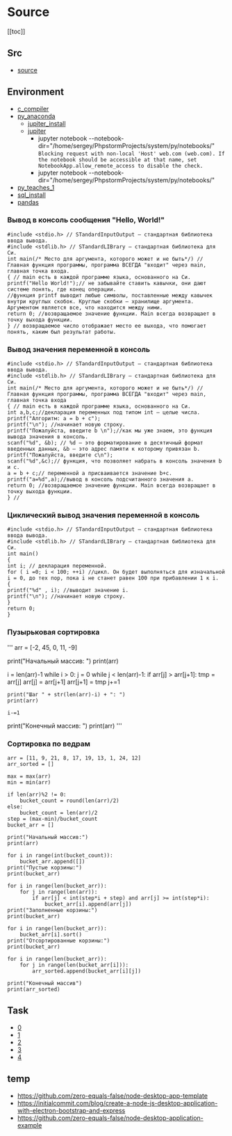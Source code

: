 # Source

[[toc]]

## Src

* [source](https://zababurinsv.github.io/src/)

## Environment

* [c_compiler](https://www.onlinegdb.com/online_c_compiler)
* [py_anaconda](https://www.onlinegdb.com/online_c_compiler)
  * [jupiter_install](https://www.digitalocean.com/community/tutorials/how-to-install-the-anaconda-python-distribution-on-ubuntu-20-04-ru)
  * [jupiter](https://jupyter.readthedocs.io/en/latest/running.html)
    * jupyter notebook --notebook-dir="/home/sergey/PhpstormProjects/system/py/notebooks/"
        `Blocking request with non-local 'Host'
         web.com (web.com). If the notebook should be
         accessible at that name, set NotebookApp.allow_remote_access
         to disable the check.`
    * jupyter notebook --notebook-dir="/home/sergey/PhpstormProjects/system/py/notebooks/"
* [py_teaches_1](https://partner.sberbank-school.ru/programs/11907/item/460859)
* [sql_install](https://docs.microsoft.com/ru-ru/sql/linux/quickstart-install-connect-ubuntu?view=sql-server-ver15)
* [pandas](https://pandas.pydata.org/pandas-docs/stable/user_guide/index.html)

### Вывод в консоль сообщения "Hello, World!"

    #include <stdio.h> // STandardInputOutput — стандартная библиотека ввода вывода.
    #include <stdlib.h> // STandardLIBrary — cтандартная библиотека для Си.
    int main(/* Место для аргумента, которого может и не быть*/) // Главная функция программы, программа ВСЕГДА "входит" через main, главная точка входа.
    { // main есть в каждой программе языка, основанного на Си.
    printf("Hello World!");// не забывайте ставить кавычки, они дают системе понять, где конец операции.
    //функция printf выводит любые символы, поставленные между кавычек внутри круглых скобок. Круглые скобки — хранилище аргумента. Аргументом является все, что находится между ними.
    return 0; //возвращаемое значение функции. Main всегда возвращает в точку выхода функции.
    } // возвращаемое число отображает место ее выхода, что помогает понять, каким был результат работы.

### Вывод значения переменной в консоль

    #include <stdio.h> // STandardInputOutput — стандартная библиотека ввода вывода.
    #include <stdlib.h> // STandardLIBrary — стандартная библиотека для Си.
    int main(/* Место для аргумента, которого может и не быть*/) // Главная функция программы, программа ВСЕГДА "входит" через main, главная точка входа
    { // main есть в каждой программе языка, основанного на Си.
    int a,b,c;//декларация переменных под типом int — целые числа.
    printf("Алгоритм: a = b + c");
    printf("\n"); //начинает новую строку.
    printf("Пожалуйста, введите b \n");//как мы уже знаем, это функция вывода значения в консоль.
    scanf("%d", &b); // %d — это форматирование в десятичный формат введенных данных, &b — это адрес памяти к которому привязан b.
    printf("Пожалуйста, введите с\n");
    scanf("%d",&c);// функция, что позволяет набрать в консоль значения b и c.
    a = b + c;// переменной а присваивается значение b+c.
    printf("a=%d",a);//вывод в консоль подсчитанного значения а.
    return 0; //возвращаемое значение функции. Main всегда возвращает в точку выхода функции.
    } //

### Циклический вывод значения переменной в консоль  

    #include <stdio.h> // STandardInputOutput — стандартная библиотека ввода вывода.
    #include <stdlib.h> // STandardLIBrary — cтандартная библиотека для Си.
    int main()
    {
    int i; // декларация переменной.
    for ( i =0; i < 100; ++i) //цикл. Он будет выполняться для изначальной i = 0, до тех пор, пока i не станет равен 100 при прибавлении 1 к i.
    {
    printf("%d" , i); //выводит значение i.
    printf("\n"); //начинает новую строку.
    }
    return 0;
    }

### Пузырьковая сортировка

'''
arr = [-2, 45, 0, 11, -9]

print("Начальный массив: ")
print(arr)

i = len(arr)-1
while i > 0:
    j = 0
    while j < len(arr)-1:
        if arr[j] > arr[j+1]:
            tmp = arr[j]
            arr[j] = arr[j+1]
            arr[j+1] = tmp
        j+=1

    print("Шаг " + str(len(arr)-i) + ": ")
    print(arr)

    i-=1

print("Конечный массив: ")
print(arr)
'''

### Сортировка по ведрам

```
arr = [11, 9, 21, 8, 17, 19, 13, 1, 24, 12]
arr_sorted = []

max = max(arr)
min = min(arr)

if len(arr)%2 != 0:
    bucket_count = round(len(arr)/2)
else:
    bucket_count = len(arr)/2
step = (max-min)/bucket_count
bucket_arr = []

print("Начальный массив:")
print(arr)

for i in range(int(bucket_count)):
    bucket_arr.append([])
print("Пустые корзины:")
print(bucket_arr)

for i in range(len(bucket_arr)):
    for j in range(len(arr)):
        if arr[j] < int(step*i + step) and arr[j] >= int(step*i):
            bucket_arr[i].append(arr[j])
print("Заполненные корзины:")
print(bucket_arr)

for i in range(len(bucket_arr)):
    bucket_arr[i].sort()
print("Отсортированные корзины:")
print(bucket_arr)

for i in range(len(bucket_arr)):
    for j in range(len(bucket_arr[i])):
        arr_sorted.append(bucket_arr[i][j])

print("Конечный массив")
print(arr_sorted)
```

## Task

* [0](https://exam.sberbank-school.ru/atdata/Report/b2c45b7c-690b-4162-bb6a-549829f42d82)
* [1](https://exam.sberbank-school.ru/atdata/Report/5f7073f1-513d-4fb3-84df-e290299617d6)
* [2](https://exam.sberbank-school.ru/atdata/Report/ebaf3ce2-48cb-4738-8e4d-9c33fd05c378)
* [3](https://exam.sberbank-school.ru/atdata/Report/40cb13e1-7caf-496f-bcf8-1de80a14631c)
* [4](https://exam.sberbank-school.ru/atdata/Report/f27e9bb4-0b17-4ed7-8f1a-63432dda14de)

## temp






* <https://github.com/zero-equals-false/node-desktop-app-template>
* <https://initialcommit.com/blog/create-a-node-js-desktop-application-with-electron-bootstrap-and-express>
* <https://github.com/zero-equals-false/node-desktop-application-example>

